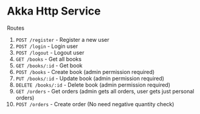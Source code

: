 # Akka Http Service

Routes
1. `POST /register` - Register a new user
2. `POST /login` - Login user
3. `POST /logout` - Logout user
4. `GET /books` - Get all books
5. `GET /books/:id` - Get book
6. `POST /books` - Create book (admin permission required)
7. `PUT /books/:id` - Update book (admin permission required)
8. `DELETE /books/:id` - Delete book (admin permission required)
9. `GET /orders` - Get orders (admin gets all orders, user gets just personal orders)
10. `POST /orders` - Create order (No need negative quantity check)
